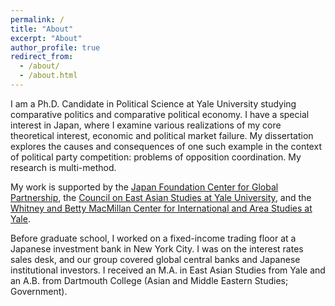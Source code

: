 ```yaml
---
permalink: /
title: "About"
excerpt: "About"
author_profile: true
redirect_from:
  - /about/
  - /about.html
---
```


I am a Ph.D. Candidate in Political Science at Yale University studying comparative politics and comparative political economy. I have a special interest in Japan, where I examine various realizations of my core theoretical interest, economic and political market failure. My dissertation explores the causes and consequences of one such example in the context of political party competition: problems of opposition coordination. My research is multi-method.

My work is supported by the [Japan Foundation Center for Global Partnership](https://www.cgp.org/), the [Council on East Asian Studies at Yale University](https://ceas.yale.edu/), and the [Whitney and Betty MacMillan Center for International and Area Studies at Yale](https://macmillan.yale.edu/).

Before graduate school, I worked on a fixed-income trading floor at a Japanese investment bank in New York City. I was on the interest rates sales desk, and our group covered global central banks and Japanese institutional investors. I received an M.A. in East Asian Studies from Yale and an A.B. from Dartmouth College (Asian and Middle Eastern Studies; Government).
